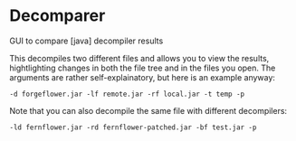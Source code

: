 # Decomparer
GUI to compare [java] decompiler results

This decompiles two different files and allows you to view the results, hightlighting changes in both the file tree and in the files you open.
The arguments are rather self-explainatory, but here is an example anyway:

`-d forgeflower.jar -lf remote.jar -rf local.jar -t temp -p`

Note that you can also decompile the same file with different decompilers:

`-ld fernflower.jar -rd fernflower-patched.jar -bf test.jar -p`
